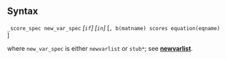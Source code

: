## Syntax

`_score_spec new_var_spec` _\[`if`\]
\[`in`\]_ \[`, b(matname) scores equation(eqname)` \]

where `new_var_spec` is either `newvarlist` or `stub*`; see
[<strong>newvarlist</strong>](http://www.stata.com/help.cgi?newvarlist).
